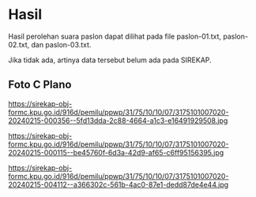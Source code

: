 # Hasil

Hasil perolehan suara paslon dapat dilihat pada file paslon-01.txt, paslon-02.txt, dan paslon-03.txt.

Jika tidak ada, artinya data tersebut belum ada pada SIREKAP.

## Foto C Plano

https://sirekap-obj-formc.kpu.go.id/916d/pemilu/ppwp/31/75/10/10/07/3175101007020-20240215-000356--5fd13dda-2c88-4664-a1c3-e16491929508.jpg

https://sirekap-obj-formc.kpu.go.id/916d/pemilu/ppwp/31/75/10/10/07/3175101007020-20240215-000115--be45760f-6d3a-42d9-af65-c6ff95156395.jpg

https://sirekap-obj-formc.kpu.go.id/916d/pemilu/ppwp/31/75/10/10/07/3175101007020-20240215-004112--a366302c-561b-4ac0-87e1-dedd87de4e44.jpg

